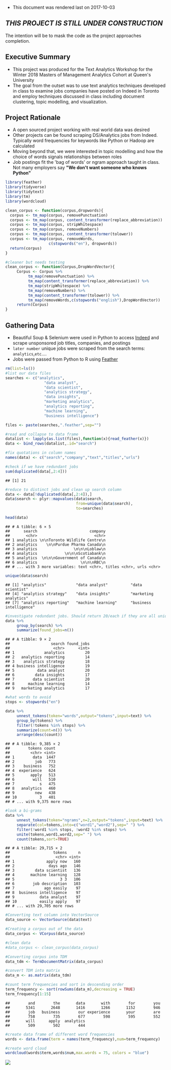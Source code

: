 -   This document was rendered last on 2017-10-03

*THIS PROJECT IS STILL UNDER CONSTRUCTION*
------------------------------------------

The intention will be to mask the code as the project approaches completion.

Executive Summary
-----------------

-   This project was produced for the Text Analytics Workshop for the Winter 2018 Masters of Management Analytics Cohort at Queen's University
-   The goal from the outset was to use text analytics techniques developed in class to examine jobs companies have posted on Indeed in Toronto and employ techniques discussed in class including document clustering, topic modelling, and visualization.

Project Rationale
-----------------

-   A open sourced project working with real world data was desired
-   Other projects can be found scraping DS/Analytics jobs from Indeed. Typically word frequencies for keywords like Python or Hadoop are calculated
-   Moving beyond that, we were interested in topic modelling and how the choice of words signals relationships between roles
-   Job postings fit the 'bag of words' or ngram approach taught in class. Not many employers say **"We don't want someone who knows Python"**

``` r
library(feather)
library(tidyverse)
library(tidytext)
library(tm)
library(wordcloud)
```

``` r
clean_corpus <- function(corpus,dropwords){
  corpus <- tm_map(corpus, removePunctuation)
  corpus <- tm_map(corpus, content_transformer(replace_abbreviation))
  corpus <- tm_map(corpus, stripWhitespace)
  corpus <- tm_map(corpus, removeNumbers)
  corpus <- tm_map(corpus, content_transformer(tolower))
  corpus <- tm_map(corpus, removeWords, 
                   c(stopwords("en"), dropwords))
  return(corpus)
}

#cleaner but needs testing
clean_corpus <- function(Corpus,DropWordVector){
     Corpus <- Corpus %>%
          tm_map(removePunctuation) %>%
          tm_map(content_transformer(replace_abbreviation)) %>%
          tm_map(stripWhitespace) %>%
          tm_map(removeNumbers) %>%
          tm_map(content_transformer(tolower)) %>%
          tm_map(removeWords,c(stopwords("english"),DropWordVector))
     return(Corpus)
}
```

Gathering Data
--------------

-   Beautiful Soup & Selenium were used in Python to access [Indeed](https://www.indeed.ca/jobs?q=analytics&l=Toronto&start=10 "Indeed:Analytics Jobs in Toronto") and scrape unsponsored job titles, companies, and postings
-   `later number` unique jobs were scraped from the search terms: `analytics`,`etc`....
-   Jobs were passed from Python to R using [Feather](https://blog.rstudio.com/2016/03/29/feather/ "Feather: A Fast On-Disk Format for Data Frames for R and Python, powered by Apache Arrow")

``` r
rm(list=ls())
#list our data files
searches <- c("analytics",
                 "data analyst",
                 "data scientist",
                 "analytics strategy",
                 "data insights",
                 "marketing analytics",
                 "analytics reporting",
                 "machine learning",
                 "business intelligence")

files <- paste(searches,".feather",sep="")

#read and collapse to data frame
datalist <- lapply(as.list(files),function(x){read_feather(x)})
data <- bind_rows(datalist,.id="search")

#fix quotations in column names
names(data) <- c("search","company","text","titles","urls")

#check if we have redundant jobs
sum(duplicated(data[,2:4]))
```

    ## [1] 21

``` r
#reduce to distinct jobs and clean up search column
data <- data[!duplicated(data[,2:4]),]
data$search <- plyr::mapvalues(data$search,
                               from=unique(data$search),
                               to=searches)

head(data)
```

    ## # A tibble: 6 × 5
    ##      search                       company
    ##       <chr>                         <chr>
    ## 1 analytics \n\nToronto Wildlife Centre\n
    ## 2 analytics    \n\nPurdue Pharma Canada\n
    ## 3 analytics                \n\n\nLoblaw\n
    ## 4 analytics            \n\n\nScotiabank\n
    ## 5 analytics  \n\n\nGovernment of Canada\n
    ## 6 analytics                   \n\n\nRBC\n
    ## # ... with 3 more variables: text <chr>, titles <chr>, urls <chr>

``` r
unique(data$search)
```

    ## [1] "analytics"             "data analyst"          "data scientist"       
    ## [4] "analytics strategy"    "data insights"         "marketing analytics"  
    ## [7] "analytics reporting"   "machine learning"      "business intelligence"

``` r
#investigate redundant jobs. Should return 20/each if they are all unique.
data %>%
     group_by(search) %>%
     summarize(found_jobs=n())
```

    ## # A tibble: 9 × 2
    ##                  search found_jobs
    ##                   <chr>      <int>
    ## 1             analytics         20
    ## 2   analytics reporting         14
    ## 3    analytics strategy         18
    ## 4 business intelligence         19
    ## 5          data analyst         20
    ## 6         data insights         17
    ## 7        data scientist         20
    ## 8      machine learning         14
    ## 9   marketing analytics         17

``` r
#what words to avoid
stops <- stopwords("en")

data %>%
     unnest_tokens(token="words",output="tokens",input=text) %>%
     group_by(tokens) %>%
     filter(!tokens %in% stops) %>%
     summarize(count=n()) %>%
     arrange(desc(count))
```

    ## # A tibble: 9,385 × 2
    ##        tokens count
    ##         <chr> <int>
    ## 1        data  1447
    ## 2         job   773
    ## 3    business   752
    ## 4  experience   624
    ## 5       apply   513
    ## 6        will   510
    ## 7           s   475
    ## 8   analytics   460
    ## 9         new   438
    ## 10          3   401
    ## # ... with 9,375 more rows

``` r
#look a bi-grams
data %>%
     unnest_tokens(token="ngrams",n=2,output="tokens",input=text) %>%
     separate(col=tokens,into=c("word1","word2"),sep=" ") %>%
     filter(!word1 %in% stops, !word2 %in% stops) %>%
     unite(tokens,word1,word2,sep=" ") %>%
     count(tokens,sort=TRUE)
```

    ## # A tibble: 29,715 × 2
    ##                   tokens     n
    ##                    <chr> <int>
    ## 1              apply now   160
    ## 2               days ago   146
    ## 3         data scientist   136
    ## 4       machine learning   128
    ## 5                    3 3   106
    ## 6        job description   103
    ## 7             ago easily    97
    ## 8  business intelligence    97
    ## 9           data analyst    97
    ## 10          easily apply    97
    ## # ... with 29,705 more rows

``` r
#Converting text column into VectorSource
data_source <- VectorSource(data$text)

#Creating a corpus out of the data
data_corpus <- VCorpus(data_source)

#clean data
#data_corpus <- clean_corpus(data_corpus)
```

``` r
#Converting corpus into TDM
data_tdm <- TermDocumentMatrix(data_corpus)
```

``` r
#convert TDM into matrix
data_m <- as.matrix(data_tdm)

#count term frequencies and sort in descending order
term_frequency <- sort(rowSums(data_m),decreasing = TRUE)
term_frequency[1:15]
```

    ##        and        the       data       with        for        you 
    ##       5341       2648       1416       1266       1152        946 
    ##        job   business        our experience       your        are 
    ##        758        735        677        598        595        552 
    ##       will      apply  analytics 
    ##        509        502        444

``` r
#create data frame of different word frequencies
words <- data.frame(term = names(term_frequency),num=term_frequency)

#create word cloud
wordcloud(words$term,words$num,max.words = 75, colors = "blue")
```

![](Figs/Word%20Cloud-1.png)
